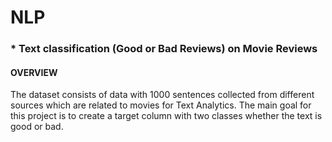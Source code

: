 # NLP
### * Text classification (Good or Bad Reviews) on Movie Reviews
#### OVERVIEW
  The dataset consists of data with 1000 sentences collected from different sources which are related to
movies for Text Analytics. The main goal for this project is to create a target column with two classes
whether the text is good or bad.
